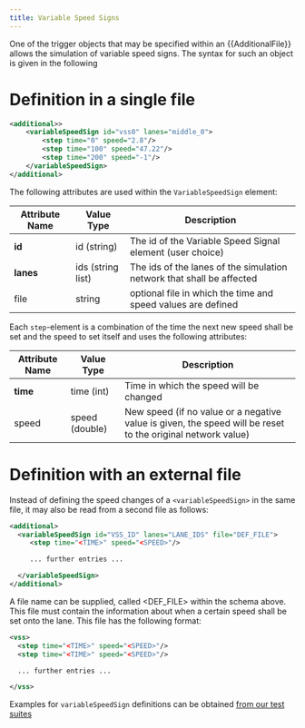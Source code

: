 ```yaml
---
title: Variable Speed Signs
---
```


One of the trigger objects that may be specified within an {{AdditionalFile}} allows the
simulation of variable speed signs. The syntax for such an object is given in the following

# Definition in a single file

```xml
<additional>>
    <variableSpeedSign id="vss0" lanes="middle_0">
        <step time="0" speed="2.8"/>
        <step time="100" speed="47.22"/>
        <step time="200" speed="-1"/>
    </variableSpeedSign>
</additional>
```


The following attributes are used within the `VariableSpeedSign` element:

| Attribute Name | Value Type  | Description                                                  |
| -------------- | ----------- | ------------------------------------------------------------ |
| **id**         | id (string) | The id of the Variable Speed Signal element (user choice)    |
| **lanes**      | ids (string list) | The ids of the lanes of the simulation network that shall be affected                |
| file           | string      | optional file in which the time and speed values are defined |

Each `step`-element is a combination of the time the next new speed shall be set
and the speed to set itself and uses the following attributes:

| Attribute Name | Value Type     | Description                                                                                                 |
| -------------- | -------------- | ----------------------------------------------------------------------------------------------------------- |
| **time**       | time (int)     | Time in which the speed will be changed                                                                     |
| speed          | speed (double) | New speed (if no value or a negative value is given, the speed will be reset to the original network value) |

# Definition with an external file

Instead of defining the speed changes of a `<variableSpeedSign>` in the same file, it may also be read from a second file as follows:

```xml
<additional>
  <variableSpeedSign id="VSS_ID" lanes="LANE_IDS" file="DEF_FILE">
     <step time="<TIME>" speed="<SPEED>"/>

     ... further entries ...

  </variableSpeedSign>
</additional>
```

A file name can be supplied, called <DEF_FILE\> within the schema above. This file must contain the
information about when a certain speed shall be set onto the lane. This
file has the following format:

```xml
<vss>
  <step time="<TIME>" speed="<SPEED>"/>
  <step time="<TIME>" speed="<SPEED>"/>

  ... further entries ...

</vss>
```

Examples for `variableSpeedSign` definitions can be obtained [from our test suites](https://sumo.dlr.de/extractTest.php?path=sumo/extended/variable_speed_signs)
